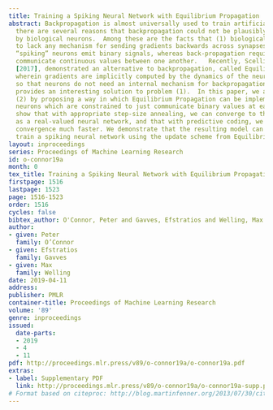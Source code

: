 ```yaml
---
title: Training a Spiking Neural Network with Equilibrium Propagation
abstract: Backpropagation is almost universally used to train artificial neural networks.  However,
  there are several reasons that backpropagation could not be plausibly implemented
  by biological neurons.  Among these are the facts that (1) biological neurons appear
  to lack any mechanism for sending gradients backwards across synapses, and (2) biological
  “spiking” neurons emit binary signals, whereas back-propagation requires that neurons
  communicate continuous values between one another.   Recently, Scellier and Bengio
  [2017], demonstrated an alternative to backpropagation, called Equilibrium Propagation,
  wherein gradients are implicitly computed by the dynamics of the neural network,
  so that neurons do not need an internal mechanism for backpropagation of gradients.  This
  provides an interesting solution to problem (1).  In this paper, we address problem
  (2) by proposing a way in which Equilibrium Propagation can be implemented with
  neurons which are constrained to just communicate binary values at each time step.  We
  show that with appropriate step-size annealing, we can converge to the same fixed-point
  as a real-valued neural network, and that with predictive coding, we can make this
  convergence much faster. We demonstrate that the resulting model can be used to
  train a spiking neural network using the update scheme from Equilibrium propagation.
layout: inproceedings
series: Proceedings of Machine Learning Research
id: o-connor19a
month: 0
tex_title: Training a Spiking Neural Network with Equilibrium Propagation
firstpage: 1516
lastpage: 1523
page: 1516-1523
order: 1516
cycles: false
bibtex_author: O'Connor, Peter and Gavves, Efstratios and Welling, Max
author:
- given: Peter
  family: O’Connor
- given: Efstratios
  family: Gavves
- given: Max
  family: Welling
date: 2019-04-11
address: 
publisher: PMLR
container-title: Proceedings of Machine Learning Research
volume: '89'
genre: inproceedings
issued:
  date-parts:
  - 2019
  - 4
  - 11
pdf: http://proceedings.mlr.press/v89/o-connor19a/o-connor19a.pdf
extras:
- label: Supplementary PDF
  link: http://proceedings.mlr.press/v89/o-connor19a/o-connor19a-supp.pdf
# Format based on citeproc: http://blog.martinfenner.org/2013/07/30/citeproc-yaml-for-bibliographies/
---
```

